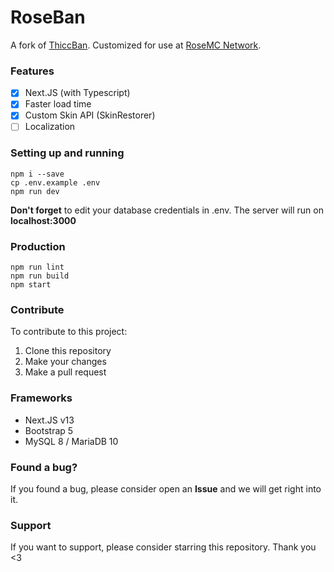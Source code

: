 # RoseBan
A fork of [ThiccBan](https://github.com/ThiccMC/ThiccBan). Customized for use at [RoseMC Network](https://dsc.gg/rosemc).

### Features
- [x] Next.JS (with Typescript)
- [x] Faster load time
- [x] Custom Skin API (SkinRestorer)
- [ ] Localization

### Setting up and running
```
npm i --save
cp .env.example .env
npm run dev
```
**Don't forget** to edit your database credentials in .env.
The server will run on **localhost:3000**

### Production
```
npm run lint
npm run build
npm start
```

### Contribute
To contribute to this project:
1. Clone this repository
2. Make your changes
3. Make a pull request

### Frameworks
- Next.JS v13
- Bootstrap 5
- MySQL 8 / MariaDB 10

### Found a bug?
If you found a bug, please consider open an **Issue** and we will get right into it.

### Support
If you want to support, please consider starring this repository. Thank you <3

